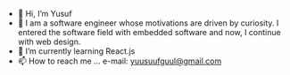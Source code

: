 - 👋 Hi, I’m Yusuf
- 👀 I am a software engineer whose motivations are driven by curiosity. I entered the software field with embedded software and now, I continue with web design.
- 🌱 I’m currently learning React.js
- 📫 How to reach me ... e-mail: yuusuufguul@gmail.com

<!---
yusufgul/yusufgul is a ✨ special ✨ repository because its `README.md` (this file) appears on your GitHub profile.
You can click the Preview link to take a look at your changes.
--->
